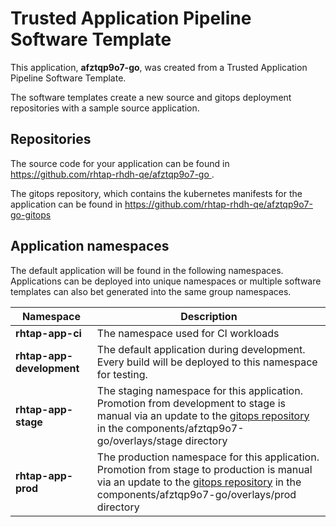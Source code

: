 # Trusted Application Pipeline Software Template

This application, **afztqp9o7-go**, was created from a Trusted Application Pipeline Software Template.

The software templates create a new source and gitops deployment repositories with a sample source application. 

## Repositories

The source code for your application can be found in [https://github.com/rhtap-rhdh-qe/afztqp9o7-go ](https://github.com/rhtap-rhdh-qe/afztqp9o7-go ).
 
The gitops repository, which contains the kubernetes manifests for the application can be found in 
[https://github.com/rhtap-rhdh-qe/afztqp9o7-go-gitops ](https://github.com/rhtap-rhdh-qe/afztqp9o7-go-gitops ) 

## Application namespaces 

The default application will be found in the following namespaces. Applications can be deployed into unique namespaces or multiple software templates can also bet generated into the same group namespaces.  

|  Namespace   |  Description   |  
| -------- | -------- |
| **rhtap-app-ci** | The namespace used for CI workloads |
| **rhtap-app-development** | The default application during development. Every build will be deployed to this namespace for testing. |
| **rhtap-app-stage** | The staging namespace for this application. Promotion from development to stage is manual via an update to the [gitops repository](https://github.com/rhtap-rhdh-qe/afztqp9o7-go-gitops ) in the components/afztqp9o7-go/overlays/stage directory |
| **rhtap-app-prod** | The production namespace for this application. Promotion from stage to production is manual via an update to the [gitops repository](https://github.com/rhtap-rhdh-qe/afztqp9o7-go-gitops ) in the components/afztqp9o7-go/overlays/prod directory |